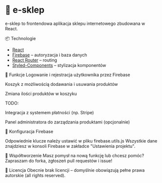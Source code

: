 # 🛒 e-sklep

e-sklep to frontendowa aplikacja sklepu internetowego zbudowana w React.

📦 Technologie

* [React](https://reactjs.org/)
* [Firebase](https://firebase.google.com/) – autoryzacja i baza danych
* [React Router](https://reactrouter.com/) – routing
* [Styled-Components](https://styled-components.com) – stylizacja komponentów

🧩 Funkcje
Logowanie i rejestracja użytkownika przez Firebase

Koszyk z możliwością dodawania i usuwania produktów

Zmiana ilości produktów w koszyku



TODO:

Integracja z systemem płatności (np. Stripe) 

Panel administratora do zarządzania produktami (opcjonalnie)

🔐 Konfiguracja Firebase

Odpowiednie klucze należy ustawić w pliku firebase.utils.js
Wszystkie dane znajdziesz w konsoli Firebase w zakładce "Ustawienia projektu".

🤝 Współtworzenie
Masz pomysł na nową funkcję lub chcesz pomóc? Zapraszam do forka, zgłoszeń pull requestów i issue!

📄 Licencja
Obecnie brak licencji – domyślnie obowiązują pełne prawa autorskie (all rights reserved).

